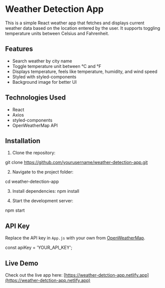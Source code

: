 # Weather Detection App

This is a simple React weather app that fetches and displays current weather data based on the location entered by the user. It supports toggling temperature units between Celsius and Fahrenheit.

## Features

- Search weather by city name
- Toggle temperature unit between °C and °F
- Displays temperature, feels like temperature, humidity, and wind speed
- Styled with styled-components
- Background image for better UI

## Technologies Used

- React
- Axios
- styled-components
- OpenWeatherMap API

## Installation

1. Clone the repository:

git clone https://github.com/yourusername/weather-detection-app.git


2. Navigate to the project folder:

cd weather-detection-app


3. Install dependencies:
npm install

4. Start the development server:

npm start


## API Key

Replace the API key in `App.js` with your own from [OpenWeatherMap](https://openweathermap.org/api).


const apiKey = 'YOUR_API_KEY';


## Live Demo

Check out the live app here: [https://weather-detction-app.netlify.app](https://weather-detction-app.netlify.app)
